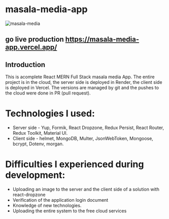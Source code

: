 ﻿# masala-media-app
 
 ![masala-media](https://user-images.githubusercontent.com/105584185/204256264-fbd75a5b-05ae-4b75-a0a3-b2ca06fd9662.png)

 
 
 ## go live production https://masala-media-app.vercel.app/
 
## Introduction
This is acomplete React MERN Full Stack masala media App.
The entire project is in the cloud, the server side is deployed in Render, the client side is deployed in Vercel.
The versions are managed by git and the pushes to the cloud were done in PR (pull request).

# Technologies I used:
- Server side - Yup, Formik, React Dropzone, Redux Persist, React Router, Redux Toolkit, Material UI.
- Client side - helmet, MongoDB, Multer, JsonWebToken, Mongoose, bcrypt, Dotenv, morgan.

# Difficulties I experienced during development:
- Uploading an image to the server and the client side of a solution with react-dropzone
- Verification of the application login document
- Knowledge of new technologies.
- Uploading the entire system to the free cloud services
